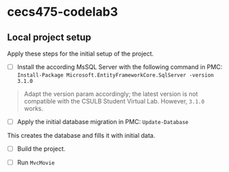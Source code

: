 # cecs475-codelab3

## Local project setup

Apply these steps for the initial setup of the project.

- [ ] Install the according MsSQL Server with the following command in PMC: `Install-Package Microsoft.EntityFrameworkCore.SqlServer -version 3.1.0`

>Adapt the version param accordingly; the latest version is not compatible with the CSULB Student Virtual Lab. However, `3.1.0` works.

- [ ] Apply the initial database migration in PMC: `Update-Database`

This creates the database and fills it with initial data.

- [ ] Build the project.

- [ ] Run `MvcMovie`
